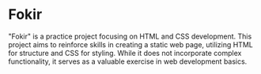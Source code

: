 # Fokir
"Fokir" is a practice project focusing on HTML and CSS development. This project aims to reinforce skills in creating a static web page, utilizing HTML for structure and CSS for styling. While it does not incorporate complex functionality, it serves as a valuable exercise in web development basics.
